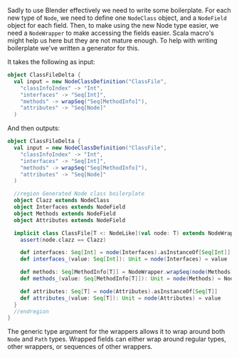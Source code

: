 Sadly to use Blender effectively we need to write some boilerplate. For each new type of `Node`, we need to define one `NodeClass` object, and a `NodeField` object for each field. Then, to make using the new Node type easier, we need a `NodeWrapper` to make accessing the fields easier. Scala macro's might help us here but they are not mature enough. To help with writing boilerplate we've written a generator for this.

It takes the following as input:
```scala
object ClassFileDelta {
  val input = new NodeClassDefinition("ClassFile", 
    "classInfoIndex" -> "Int",
    "interfaces" -> "Seq[Int]",
    "methods" -> wrapSeq("Seq[MethodInfo]"),
    "attributes" -> "Seq[Node]"
  )
```
And then outputs:
```scala
object ClassFileDelta {
  val input = new NodeClassDefinition("ClassFile", 
    "classInfoIndex" -> "Int",
    "interfaces" -> "Seq[Int]",
    "methods" -> wrapSeq("Seq[MethodInfo]"),
    "attributes" -> "Seq[Node]"
  )

  //region Generated Node class boilerplate
  object Clazz extends NodeClass
  object Interfaces extends NodeField
  object Methods extends NodeField
  object Attributes extends NodeField

  implicit class ClassFile[T <: NodeLike](val node: T) extends NodeWrapper {
    assert(node.clazz == Clazz)

    def interfaces: Seq[Int] = node(Interfaces).asInstanceOf[Seq[Int]]
    def interfaces_(value: Seq[Int]): Unit = node(Interfaces) = value

    def methods: Seq[MethodInfo[T]] = NodeWrapper.wrapSeq(node(Methods).asInstanceOf[Seq[T]])
    def methods_(value: Seq[MethodInfo[T]]): Unit = node(Methods) = NodeWrapper.unwrapSeq(value)

    def attributes: Seq[T] = node(Attributes).asInstanceOf[Seq[T]]
    def attributes_(value: Seq[T]): Unit = node(Attributes) = value
  }  
  //endregion
}
```

The generic type argument for the wrappers allows it to wrap around both `Node` and `Path` types. Wrapped fields can either wrap around regular types, other wrappers, or sequences of other wrappers.